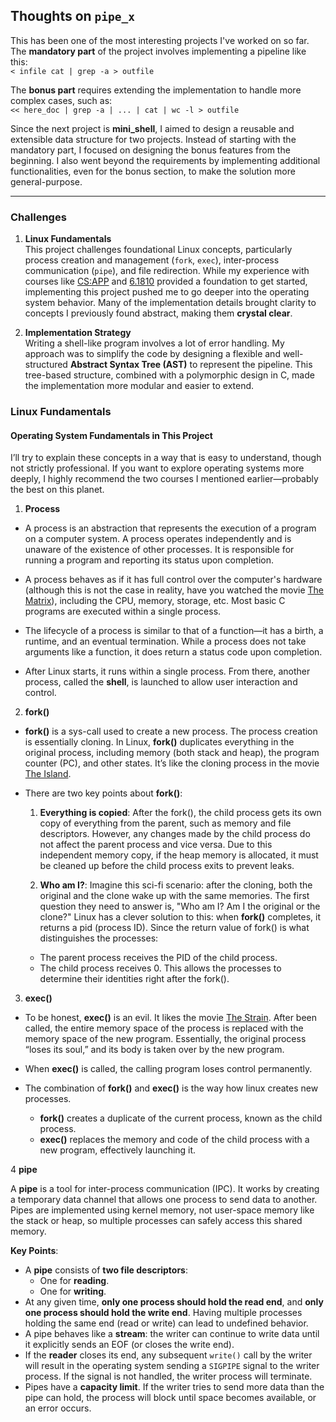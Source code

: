 ## Thoughts on `pipe_x`

This has been one of the most interesting projects I've worked on so far. The **mandatory part** of the project involves implementing a pipeline like this:  
`< infile cat | grep -a > outfile`  

The **bonus part** requires extending the implementation to handle more complex cases, such as:  
`<< here_doc | grep -a | ... | cat | wc -l > outfile`

Since the next project is **mini_shell**, I aimed to design a reusable and extensible data structure for two projects. Instead of starting with the mandatory part, I focused on designing the bonus features from the beginning. I also went beyond the requirements by implementing additional functionalities, even for the bonus section, to make the solution more general-purpose.

---

### Challenges

1. **Linux Fundamentals**  
   This project challenges foundational Linux concepts, particularly process creation and management (`fork`, `exec`), inter-process communication (`pipe`), and file redirection. While my experience with courses like [CS:APP](https://csapp.cs.cmu.edu/) and [6.1810](https://pdos.csail.mit.edu/6.S081/2024/) provided a foundation to get started, implementing this project pushed me to go deeper into the operating system behavior. Many of the implementation details brought clarity to concepts I previously found abstract, making them **crystal clear**.

2. **Implementation Strategy**  
   Writing a shell-like program involves a lot of error handling. My approach was to simplify the code by designing a flexible and well-structured **Abstract Syntax Tree (AST)** to represent the pipeline. This tree-based structure, combined with a polymorphic design in C, made the implementation more modular and easier to extend.

### Linux Fundamentals

#### Operating System Fundamentals in This Project

I’ll try to explain these concepts in a way that is easy to understand, though not strictly professional. If you want to explore operating systems more deeply, I highly recommend the two courses I mentioned earlier—probably the best on this planet.

1. **Process**

- A process is an abstraction that represents the execution of a program on a computer system. A process operates independently and is unaware of the existence of other processes. It is responsible for running a program and reporting its status upon completion.

- A process behaves as if it has full control over the computer's hardware (although this is not the case in reality, have you watched the movie [The Matrix](https://www.imdb.com/title/tt0133093/)), including the CPU, memory, storage, etc. Most basic C programs are executed within a single process.

- The lifecycle of a process is similar to that of a function—it has a birth, a runtime, and an eventual termination. While a process does not take arguments like a function, it does return a status code upon completion.

- After Linux starts, it runs within a single process. From there, another process, called the **shell**, is launched to allow user interaction and control.

2. **fork()**

- **fork()** is a sys-call used to create a new process. The process creation is essentially cloning. In Linux, **fork()** duplicates everything in the original process, including memory (both stack and heap), the program counter (PC), and other states. It’s like the cloning process in the movie [The Island](https://www.imdb.com/title/tt0399201/).
- There are two key points about **fork()**:

   1. **Everything is copied**: 
   After the fork(), the child process gets its own copy of everything from the parent, such as memory and file descriptors. However, any changes made by the child process do not affect the parent process and vice versa. Due to this independent memory copy, if the heap memory is allocated, it must be cleaned up before the child process exits to prevent leaks.

   2. **Who am I?**: 
   Imagine this sci-fi scenario: after the cloning, both the original and the clone wake up with the same memories. The first question they need to answer is, "Who am I? Am I the original or the clone?"
   Linux has a clever solution to this: when **fork()** completes, it returns a pid (process ID). Since the return value of fork() is what distinguishes the processes:
     - The parent process receives the PID of the child process.
     - The child process receives 0.
   This allows the processes to determine their identities right after the fork().

3. **exec()**

- To be honest, **exec()** is an evil. It likes the movie [The Strain](https://www.imdb.com/title/tt2654620/). After been called, the entire memory space of the process is replaced with the memory space of the new program. Essentially, the original process “loses its soul,” and its body is taken over by the new program.

- When **exec()** is called, the calling program loses control permanently.

- The combination of **fork()** and **exec()** is the way how linux creates new processes. 
   - **fork()** creates a duplicate of the current process, known as the child process.
   - **exec()** replaces the memory and code of the child process with a new program, effectively launching it.

4 **pipe**

A **pipe** is a tool for inter-process communication (IPC). It works by creating a temporary data channel that allows one process to send data to another. Pipes are implemented using kernel memory, not user-space memory like the stack or heap, so multiple processes can safely access this shared memory.

**Key Points**:
- A **pipe** consists of **two file descriptors**:
  - One for **reading**.
  - One for **writing**.
- At any given time, **only one process should hold the read end**, and **only one process should hold the write end**. Having multiple processes holding the same end (read or write) can lead to undefined behavior.
- A pipe behaves like a **stream**: the writer can continue to write data until it explicitly sends an EOF (or closes the write end).
- If the **reader** closes its end, any subsequent `write()` call by the writer will result in the operating system sending a `SIGPIPE` signal to the writer process. If the signal is not handled, the writer process will terminate.
- Pipes have a **capacity limit**. If the writer tries to send more data than the pipe can hold, the process will block until space becomes available, or an error occurs.